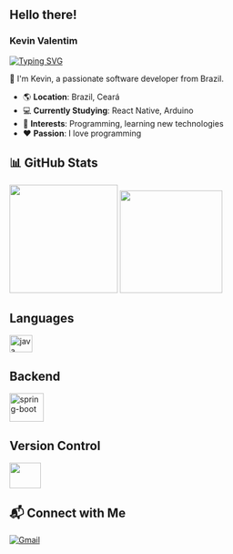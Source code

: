 ## Hello there!

### Kevin Valentim

[![Typing SVG](https://readme-typing-svg.herokuapp.com?font=Fira+Code&weight=600&size=25&duration=4000&pause=500&color=ffb6c1&center=true&vCenter=true&random=true&width=435&lines=Software+Developer)](https://git.io/typing-svg)

👋 I'm Kevin, a passionate software developer from Brazil.

- 🌎 **Location**: Brazil, Ceará
- 💻 **Currently Studying**: React Native, Arduino
- 🚀 **Interests**: Programming, learning new technologies
- ❤️ **Passion**: I love programming

## 📊 GitHub Stats
<img height="190em" src="https://github-readme-stats.vercel.app/api?username=KevinValentim&show_icons=true&theme=dracula&include_all_commits=true&count_private=true"/> <img height="180em" src="https://github-readme-stats.vercel.app/api/top-langs/?username=KevinValentim&layout=compact&langs_count=7&theme=dracula"/>

## Languages
<img alt="java" height="30" width="40" src="https://cdn.jsdelivr.net/gh/devicons/devicon/icons/java/java-original.svg" />

## Backend
<img alt="spring-boot" src="https://cdn.jsdelivr.net/gh/devicons/devicon/icons/spring/spring-original-wordmark.svg" height="50" width="60"/>

## Version Control
<img src="https://cdn.jsdelivr.net/gh/devicons/devicon/icons/git/git-original-wordmark.svg" height="45" width="55" />

## 📬 Connect with Me
[![Gmail](https://img.shields.io/badge/Gmail-D14836?style=for-the-badge&logo=gmail&logoColor=white)](mailto:KevinValentim61@gmail.com)
